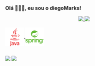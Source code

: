 ### Olá 🙋🏻‍♂️, eu sou o diegoMarks!


<div align="center">
  <a href="https://github.com/diegoMarks">
  <img height="180em" src="https://github-readme-stats.vercel.app/api?username=diegoMarks&show_icons=true&theme=radical&include_all_commits=true&count_private=true"/>
  <img height="180em" src="https://github-readme-stats.vercel.app/api/top-langs/?username=diegoMarks&layout=compact&langs_count=7&theme=radical"/>
</div>
  
<div style="display: inline_block"><br>

  <img align="center" alt="Diego-Java" height="60" width="60" src="https://github.com/devicons/devicon/blob/master/icons/java/java-plain-wordmark.svg">
  <img align="center" alt="Diego-Spring" height="60" width="60" src="https://github.com/devicons/devicon/blob/master/icons/spring/spring-original-wordmark.svg">
</div>
  
## 
  

  
  
 
 
  <a href = "mailto:diegomarks1806@gmail.com"><img src="https://img.shields.io/badge/-Gmail-%23333?style=for-the-badge&logo=gmail&logoColor=white" target="_blank"></a>
  <a href="www.linkedin.com/in/diego-alejandro-marks" target="_blank"><img src="https://img.shields.io/badge/-LinkedIn-%230077B5?style=for-the-badge&logo=linkedin&logoColor=white" target="_blank"></a>  
